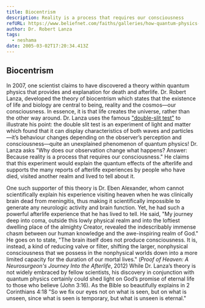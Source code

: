 ```yaml
---
title: Biocentrism
description: Reality is a process that requires our consciousness
refURL: https://www.beliefnet.com/faiths/galleries/how-quantum-physics-proves-gods-existence.aspx
author: Dr. Robert Lanza
tags:
  - neshama
date: 2005-03-02T17:20:34.413Z
---
```


## Biocentrism

In 2007, one scientist claims to have discovered a theory within quantum physics that provides and explanation for death and afterlife. Dr. Robert Lanza, developed the theory of biocentrism which states that the existence of life and biology are central to being, reality and the cosmos—our consciousness. In essence, it is that life creates the universe, rather than the other way around. Dr. Lanza uses the famous ["double-slit test"](https://www.youtube.com/watch?v=DfPeprQ7oGc) to illustrate his point: the double slit test is an experiment of light and matter which found that it can display characteristics of both waves and particles&mdash;it’s behaviour changes depending on the observer’s perception and consciousness&mdash;quite an unexplained phenomenon of quantum physics! Dr. Lanza asks "Why does our observation change what happens? Answer: Because reality is a process that requires our consciousness." He claims that this experiment would explain the quantum effects of the afterlife and supports the many reports of afterlife experiences by people who have died, visited another realm and lived to tell about it.

One such supporter of this theory is Dr. Eben Alexander, whom cannot scientifically explain his experience visiting heaven when he was clinically brain dead from meningitis, thus making it scientifically impossible to generate any neurologic activity and brain function. Yet, he had such a powerful afterlife experience that he has lived to tell. He said, "My journey deep into coma, outside this lowly physical realm and into the loftiest dwelling place of the almighty Creator, revealed the indescribably immense chasm between our human knowledge and the awe-inspiring realm of God." He goes on to state, "The brain itself does not produce consciousness. It is, instead, a kind of reducing valve or filter, shifting the larger, nonphysical consciousness that we possess in the nonphysical worlds down into a more limited capacity for the duration of our mortal lives." (_Proof of Heaven: A Neurosurgeon's Journey Into the Afterlife_, 2012) While Dr. Lanza’s theory is not widely embraced by fellow scientists, his discovery in conjunction with quantum physics certainly could shed light on God’s promise of eternal life to those who believe (John 3:16). As the Bible so beautifully explains in 2 Corinthians 4:18 "So we fix our eyes not on what is seen, but on what is unseen, since what is seen is temporary, but what is unseen is eternal."
